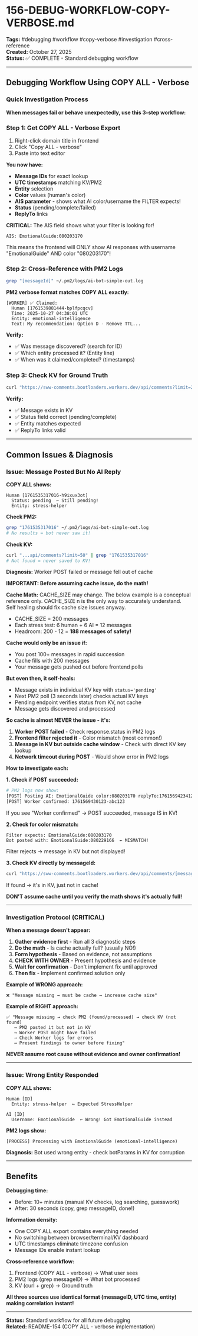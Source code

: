 # 156-DEBUG-WORKFLOW-COPY-VERBOSE.md

**Tags:** #debugging #workflow #copy-verbose #investigation #cross-reference  
**Created:** October 27, 2025  
**Status:** ✅ COMPLETE - Standard debugging workflow

---

## Debugging Workflow Using COPY ALL - Verbose

### Quick Investigation Process

**When messages fail or behave unexpectedly, use this 3-step workflow:**

### Step 1: Get COPY ALL - Verbose Export

1. Right-click domain title in frontend
2. Click "Copy ALL - verbose"
3. Paste into text editor

**You now have:**
- **Message IDs** for exact lookup
- **UTC timestamps** matching KV/PM2
- **Entity** selection
- **Color** values (human's color)
- **AIS parameter** - shows what AI color/username the FILTER expects!
- **Status** (pending/complete/failed)
- **ReplyTo** links

**CRITICAL:** The AIS field shows what your filter is looking for!
```
AIS: EmotionalGuide:080203170
```
This means the frontend will ONLY show AI responses with username "EmotionalGuide" AND color "080203170"!

### Step 2: Cross-Reference with PM2 Logs

```bash
grep "[messageId]" ~/.pm2/logs/ai-bot-simple-out.log
```

**PM2 verbose format matches COPY ALL exactly:**
```
[WORKER] ✅ Claimed:
  Human [1761539881444-bplfpcqcv]
  Time: 2025-10-27 04:38:01 UTC
  Entity: emotional-intelligence
  Text: My recommendation: Option D - Remove TTL...
```

**Verify:**
- ✅ Was message discovered? (search for ID)
- ✅ Which entity processed it? (Entity line)
- ✅ When was it claimed/completed? (timestamps)

### Step 3: Check KV for Ground Truth

```bash
curl "https://sww-comments.bootloaders.workers.dev/api/comments?limit=20" | grep [messageId]
```

**Verify:**
- ✅ Message exists in KV
- ✅ Status field correct (pending/complete)
- ✅ Entity matches expected
- ✅ ReplyTo links valid

---

## Common Issues & Diagnosis

### Issue: Message Posted But No AI Reply

**COPY ALL shows:**
```
Human [1761535317016-h9ixux3ot]
  Status: pending  ← Still pending!
  Entity: stress-helper
```

**Check PM2:**
```bash
grep "1761535317016" ~/.pm2/logs/ai-bot-simple-out.log
# No results = bot never saw it!
```

**Check KV:**
```bash
curl "...api/comments?limit=50" | grep "1761535317016"
# Not found = never saved to KV!
```

**Diagnosis:** Worker POST failed or message fell out of cache

**IMPORTANT: Before assuming cache issue, do the math!**

**Cache Math:**
CACHE_SIZE may change. The below example is a conceptual reference only. CACHE_SIZE n is the only way to accurately understand. Self healing should fix cache size issues anyway.
- CACHE_SIZE = 200 messages
- Each stress test: 6 human + 6 AI = 12 messages
- Headroom: 200 - 12 = **188 messages of safety!**

**Cache would only be an issue if:**
- You post 100+ messages in rapid succession
- Cache fills with 200 messages
- Your message gets pushed out before frontend polls

**But even then, it self-heals:**
- Message exists in individual KV key with `status='pending'`
- Next PM2 poll (3 seconds later) checks actual KV keys
- Pending endpoint verifies status from KV, not cache
- Message gets discovered and processed

**So cache is almost NEVER the issue - it's:**
1. **Worker POST failed** - Check response.status in PM2 logs
2. **Frontend filter rejected it** - Color mismatch (most common!)
3. **Message in KV but outside cache window** - Check with direct KV key lookup
4. **Network timeout during POST** - Would show error in PM2 logs

**How to investigate each:**

**1. Check if POST succeeded:**
```bash
# PM2 logs now show:
[POST] Posting AI: EmotionalGuide color:080203170 replyTo:1761569423412
[POST] Worker confirmed: 1761569430123-abc123
```
If you see "Worker confirmed" → POST succeeded, message IS in KV!

**2. Check for color mismatch:**
```
Filter expects: EmotionalGuide:080203170
Bot posted with: EmotionalGuide:080229166  ← MISMATCH!
```
Filter rejects → message in KV but not displayed!

**3. Check KV directly by messageId:**
```bash
curl "https://sww-comments.bootloaders.workers.dev/api/comments/[messageId]"
```
If found → it's in KV, just not in cache!

**DON'T assume cache until you verify the math shows it's actually full!**

---

### Investigation Protocol (CRITICAL)

**When a message doesn't appear:**

1. **Gather evidence first** - Run all 3 diagnostic steps
2. **Do the math** - Is cache actually full? (usually NO!)
3. **Form hypothesis** - Based on evidence, not assumptions
4. **CHECK WITH OWNER** - Present hypothesis and evidence
5. **Wait for confirmation** - Don't implement fix until approved
6. **Then fix** - Implement confirmed solution only

**Example of WRONG approach:**
```
❌ "Message missing → must be cache → increase cache size"
```

**Example of RIGHT approach:**
```
✅ "Message missing → check PM2 (found/processed) → check KV (not found)
   → PM2 posted it but not in KV
   → Worker POST might have failed
   → Check Worker logs for errors
   → Present findings to owner before fixing"
```

**NEVER assume root cause without evidence and owner confirmation!**

---

### Issue: Wrong Entity Responded

**COPY ALL shows:**
```
Human [ID]
  Entity: stress-helper  ← Expected StressHelper

AI [ID]  
  Username: EmotionalGuide  ← Wrong! Got EmotionalGuide instead
```

**PM2 logs show:**
```
[PROCESS] Processing with EmotionalGuide (emotional-intelligence)
```

**Diagnosis:** Bot used wrong entity - check botParams in KV for corruption

---

## Benefits

**Debugging time:**
- Before: 10+ minutes (manual KV checks, log searching, guesswork)
- After: 30 seconds (copy, grep messageID, done!)

**Information density:**
- One COPY ALL export contains everything needed
- No switching between browser/terminal/KV dashboard
- UTC timestamps eliminate timezone confusion
- Message IDs enable instant lookup

**Cross-reference workflow:**
1. Frontend (COPY ALL - verbose) → What user sees
2. PM2 logs (grep messageID) → What bot processed
3. KV (curl + grep) → Ground truth

**All three sources use identical format (messageID, UTC time, entity) making correlation instant!**

---

**Status:** Standard workflow for all future debugging  
**Related:** README-154 (COPY ALL - verbose implementation)

